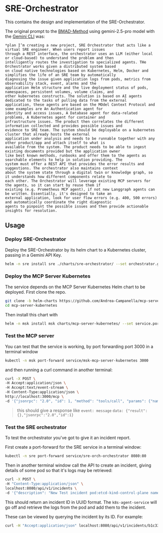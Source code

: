 # SRE-Orchestrator

This contains the design and implementation of the SRE-Orchestrator.

The original prompt to the [BMAD-Method](https://github.com/bmad-code-org/BMAD-METHOD/blob/main/docs/user-guide.md)
using gemini-2.5-pro model with the [Gemini CLI](https://github.com/google-gemini/gemini-cli) was:

```
*plan I’m creating a new project, SRE Orchestrator that acts like a virtual SRE engineer. When users report issues
through a REST interface, the orchestrator uses an LLM (either local or cloud-based) to understand the problem and then
intelligently routes the investigation to specialized agents. THe Orchestrator works given a distributed system based
on cloud native technologies based on Kubernetes, Helm, Docker and simplifies the life of an SRE team by automatically
diagnosing the issue given application logs from pods, metrics from observability stack, event, alarms and the
application Helm structure and the live deployment status of pods, namespaces, persistent volumes, volume claims, and
other kubernetes constructs. The solution is based on AI agents dedicated to the tasks of pulling data from the external
application, these agents are based on the MOdel Context Protocol and some examples are An Authentication agent for
identity and access issues, A Database agent for data-related problems, A Kubernetes agent for container and
infrastructure issues. The product then correlates the different information collected and provides possible issues and
evidence to SRE team. The system should be deployable on a kubernetes cluster that already hosts the external
application under analysis and needs to be runnable together with any other product/app and attach itself to what is
available from the system. The product needs to be able to ingest existing documents provided but the application owner
like best known methods, runbooks and offer them to the agents as searchable elements to help in solution providing. The
system must offer a REST API that provides the error results and suggestions. The orchestrator also maintains context
about the system state through a digital twin or knowledge graph, so it understands how different components relate to
each other. The Orchestrator will leverage existing MCP servers for the agents, so it can start by reuse them if
existing (e.g. Prometheus MCP agent), if not new Langgraph agents can be written. Essentially, it's designed to take an
external application, look for user flow errors (e.g. 400, 500 errors) and automatically coordinate the right diagnostic
agents to pinpoint the possible issues and then provide actionable insights for resolution. 
```

## Usage

### Deploy SRE-Orchestrator

Deploy the SRE-Orchestrator by its helm chart to a Kubernetes cluster, passing in 
a Gemini API Key.

```bash
helm -n sre install sre ./charts/sre-orchestrator/ --set orchestrator.geminiApiKey=<YOUR_GEMINI_API_KEY> --create-namespace
```

### Deploy the MCP Server Kubernetes

The service depends on the MCP Server Kubernetes Helm chart to be deployed. First clone the repo.

```bash
git clone -b helm-charts https://github.com/Andrea-Campanella/mcp-server-kubernetes.git
cd mcp-server-kubernetes
```

Then install this chart with

```bash
helm -n msk install msk charts/mcp-server-kubernetes/ --set service.port=3000 --create-namespace
```

### Test the MCP server

You can test that the service is working, by port forwarding port 3000 in a terminal window

```bash
kubectl -n msk port-forward service/msk-mcp-server-kubernetes 3000
```

and then running a curl command in another terminal:

```bash
curl -X POST \
-H Accept:application/json \
-H Accept:text/event-stream \
-H Content-Type:application/json \
http://localhost:3000/mcp \
-d '{"jsonrpc": "2.0", "id": 1, "method": "tools/call", "params": {"name":"ping"}}'
```

> this should give a response like
> `event: message`
> `data: {"result":{},"jsonrpc":"2.0","id":1}`

### Test the SRE orchestrator

To test the orchestrator you've got to give it an incident report.

First create a port-forward for the SRE service in a terminal window:

```bash
kubectl -n sre port-forward service/sre-orch-orchestrator 8080:80
```

Then in another terminal window call the API to create an incident, giving details of some pod
so that it's logs may be retrieved:

```bash
curl -X POST \
-H "Content-Type:application/json" \
localhost:8080/api/v1/incidents \
-d '{"description": "New Test incident pod:etcd-kind-control-plane namespace:kube-system"}'
```

This should return an incident ID in UUID format. The `k8s-agent-service` will go off and retrieve the
logs from the pod and add them to the incident.

These can be viewed by querying the incident by its ID. For example:

```bash
curl -H "Accept:application/json" localhost:8080/api/v1/incidents/b1c3392c-d653-4e77-be5b-b390d2a4ccb1 | jq
```
